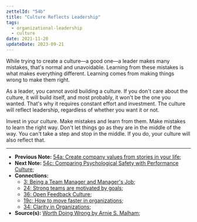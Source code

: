 ```yaml
---
zettelId: "54b"
title: "Culture Reflects Leadership"
tags:
  - organizational-leadership
  - culture
date: 2021-11-28
updateDate: 2023-09-21
---
```


While trying to create a culture—a good one—a leader makes many mistakes, that's normal and unavoidable. Learning from these mistakes is what makes everything different. Learning comes from making things wrong to make them right.

As a leader, you cannot avoid building a culture. If you don't care about the culture, it will build itself, and most probably, it won't be the one you wanted. That's why it requires constant effort and investment. The culture will reflect leadership, regardless of whether you want it or not.

Invest in your culture. Make mistakes and learn from them. Make mistakes to learn the right way. Don't let things go as they are in the middle of the way. You can't take a step and stop in the middle. If you do, your culture will also reflect that.

---

- **Previous Note:** [54a: Create company values from stories in your life](/notes/54a/);
- **Next Note:** [54c: Comparing Psychological Safety with Performance Culture](/notes/54c/);
- **Connections:**
  - [3: Being a Team Manager and Manager's Job](/notes/3/);
  - [24: Strong teams are motivated by goals](/notes/24/);
  - [36: Open Feedback Culture](/notes/36/);
  - [19c: How to move faster in organizations](/notes/19c/);
  - [34: Clarity in Organizations](/notes/34/);
- **Source(s):** [Worth Doing Wrong by Arnie S. Malham](/books/worth-doing-wrong-book-summary-review-and-notes/);
